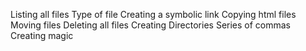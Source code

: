 Listing all files
Type of file
Creating a symbolic link
Copying html files
Moving files
Deleting all files
Creating Directories
Series of commas
Creating magic
